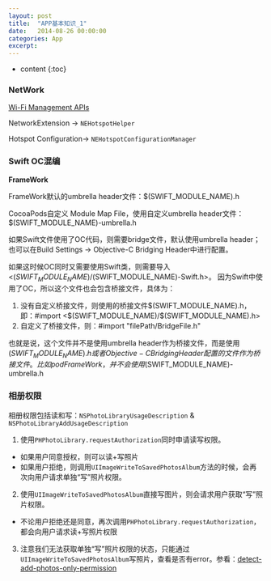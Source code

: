 ```yaml
---
layout: post
title:  "APP基本知识_1"
date:   2014-08-26 00:00:00
categories: App
excerpt: 
---
```


* content
{:toc}

### NetWork

[Wi-Fi Management APIs](https://developer.apple.com/library/archive/qa/qa1942/_index.html)

NetworkExtension -> `NEHotspotHelper`

Hotspot Configuration-> `NEHotspotConfigurationManager`

### Swift OC混编

**FrameWork**

FrameWork默认的umbrella header文件：$(SWIFT_MODULE_NAME).h

CocoaPods自定义 Module Map File，使用自定义umbrella header文件：$(SWIFT_MODULE_NAME)-umbrella.h

如果Swift文件使用了OC代码，则需要bridge文件，默认使用umbrella header；也可以在Build Settings -> Objective-C Bridging Header中进行配置。

如果这时候OC同时又需要使用Swift类，则需要导入 <$(SWIFT_MODULE_NAME)/$(SWIFT_MODULE_NAME)-Swift.h>。 因为Swift中使用了OC，所以这个文件也会包含桥接文件，具体为：

1. 没有自定义桥接文件，则使用的桥接文件$(SWIFT_MODULE_NAME).h， 即：#import <$(SWIFT_MODULE_NAME)/$(SWIFT_MODULE_NAME).h>
2. 自定义了桥接文件，则：#import "filePath/BridgeFile.h"

也就是说，这个文件并不是使用umbrella header作为桥接文件，而是使用$(SWIFT_MODULE_NAME).h或者Objective-C Bridging Header配置的文件作为桥接文件。比如pod FrameWork，并不会使用$(SWIFT_MODULE_NAME)-umbrella.h

### 相册权限

相册权限包括读和写：`NSPhotoLibraryUsageDescription` & `NSPhotoLibraryAddUsageDescription`

1. 使用`PHPhotoLibrary.requestAuthorization`同时申请读写权限。
 - 如果用户同意授权，则可以读+写照片
 - 如果用户拒绝，则调用`UIImageWriteToSavedPhotosAlbum`方法的时候，会再次向用户请求单独“写”照片权限。
2. 使用`UIImageWriteToSavedPhotosAlbum`直接写图片，则会请求用户获取“写”照片权限。
 - 不论用户拒绝还是同意，再次调用`PHPhotoLibrary.requestAuthorization`，都会向用户请求读+写照片权限

3. 注意我们无法获取单独“写”照片权限的状态，只能通过`UIImageWriteToSavedPhotosAlbum`写照片，查看是否有error。参看：[detect-add-photos-only-permission](https://stackoverflow.com/questions/46341694/detect-add-photos-only-permission)

